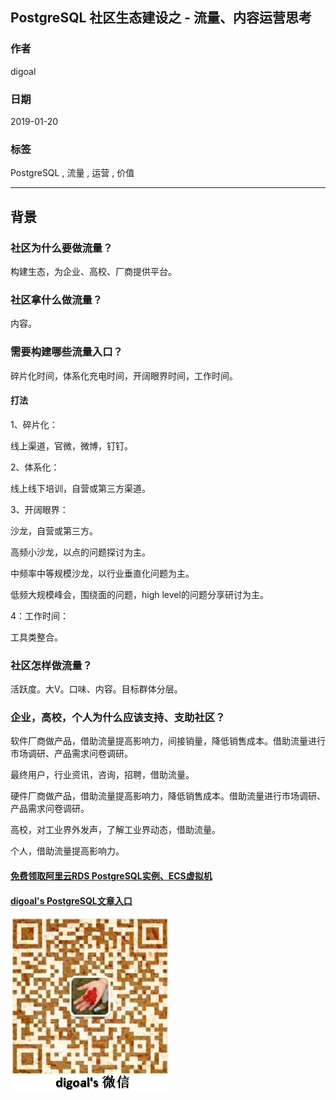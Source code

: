 ## PostgreSQL 社区生态建设之 - 流量、内容运营思考    
                    
### 作者                    
digoal                    
                    
### 日期                    
2019-01-20                    
                    
### 标签                    
PostgreSQL , 流量 , 运营 , 价值     
                
----              
                
## 背景           
    
### 社区为什么要做流量？    
构建生态，为企业、高校、厂商提供平台。      
    
       
### 社区拿什么做流量？    
    
内容。    
    
### 需要构建哪些流量入口？    
    
碎片化时间，体系化充电时间，开阔眼界时间，工作时间。    
    
#### 打法    
    
1、碎片化：    
    
线上渠道，官微，微博，钉钉。    
    
2、体系化：    
    
线上线下培训，自营或第三方渠道。    
    
3、开阔眼界：    
    
沙龙，自营或第三方。    
    
高频小沙龙，以点的问题探讨为主。    
    
中频率中等规模沙龙，以行业垂直化问题为主。    
    
低频大规模峰会，围绕面的问题，high level的问题分享研讨为主。    
    
4：工作时间：    
    
工具类整合。    
    
### 社区怎样做流量？    
    
活跃度。大V。口味、内容。目标群体分层。    
    
### 企业，高校，个人为什么应该支持、支助社区？    
    
软件厂商做产品，借助流量提高影响力，间接销量，降低销售成本。借助流量进行市场调研、产品需求问卷调研。      
    
最终用户，行业资讯，咨询，招聘，借助流量。    
    
硬件厂商做产品，借助流量提高影响力，降低销售成本。借助流量进行市场调研、产品需求问卷调研。     
    
高校，对工业界外发声，了解工业界动态，借助流量。    
    
个人，借助流量提高影响力。    
      
  
  
  
  
  
  
  
  
  
#### [免费领取阿里云RDS PostgreSQL实例、ECS虚拟机](https://free.aliyun.com/ "57258f76c37864c6e6d23383d05714ea")
  
  
#### [digoal's PostgreSQL文章入口](https://github.com/digoal/blog/blob/master/README.md "22709685feb7cab07d30f30387f0a9ae")
  
  
![digoal's weixin](../pic/digoal_weixin.jpg "f7ad92eeba24523fd47a6e1a0e691b59")
  
  
  
  
  
  
  
